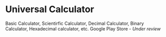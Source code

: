 # Universal Calculator
Basic Calculator, Scientirfic Calculator, Decimal Calculator, Binary Calculator, Hexadecimal calculator, etc.
Google Play Store - _Under _review__
